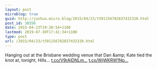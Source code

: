 ```yaml
---
layout: post
microblog: true
guid: http://joshua.micro.blog/2015/04/23/t591156782837432320.html
post_id: 38356
date: 2015-04-23T19:28:54+1100
lastmod: 2019-07-30T17:41:34+1100
type: post
url: /2015/04/23/t591156782837432320.html
---
```

Hanging out at the Brisbane wedding venue that Dan &amp;amp; Kate tied the knot at, tonight, Hills… [t.co/V9rAlDNLm...](http://t.co/V9rAlDNLmy) [t.co/WjWKRW1Np...](http://t.co/WjWKRW1Npl)
